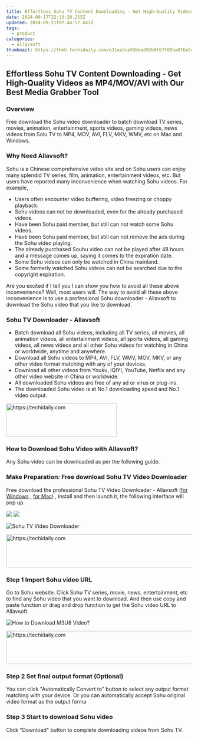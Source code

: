 ```yaml
---
title: Effortless Sohu TV Content Downloading - Get High-Quality Videos as MP4/MOV/AVI with Our Best Media Grabber Tool
date: 2024-09-17T22:33:28.255Z
updated: 2024-09-21T07:44:57.643Z
tags:
  - product
categories:
  - allavsoft
thumbnail: https://thmb.techidaily.com/e31ea3ce93bbad92b9f67f88ba076a5c1c44f8153a07526aaf66c61ff3070513.jpg
---
```


## Effortless Sohu TV Content Downloading - Get High-Quality Videos as MP4/MOV/AVI with Our Best Media Grabber Tool

### Overview

Free download the Sohu video downloader to batch download TV series, movies, animation, entertainment, sports videos, gaming videos, news videos from Solu TV to MP4, MOV, AVI, FLV, MKV, WMV, etc on Mac and Windows.

### Why Need Allavsoft?

Sohu is a Chinese comprehensive video site and on Sohu users can enjoy many splendid TV series, film, animation, entertainment videos, etc. But users have reported many inconvenience when watching Sohu videos. For example,

* Users often encounter video buffering, video freezing or choppy playback.
* Sohu videos can not be downloaded, even for the already purchased videos.
* Have been Sohu paid member, but still can not watch some Sohu videos.
* Have been Sohu paid member, but still can not remove the ads during the Sohu video playing.
* The already purchased Souhu video can not be played after 48 hours and a message comes up, saying it comes to the expiration date.
* Some Sohu videos can only be watched in China mainland.
* Some formerly watched Sohu videos can not be searched due to the copyright expiration.

Are you excited if I tell you I can show you how to avoid all these above inconvenience? Well, most users will. The way to avoid all these above inconvenience is to use a professional Sohu downloader - Allavsoft to download the Sohu video that you like to download.

### Sohu TV Downloader - Allavsoft

* Batch download all Sohu videos, including all TV series, all movies, all animation videos, all entertainment videos, all sports videos, all gaming videos, all news videos and all other Sohu videos for watching in China or worldwide, anytime and anywhere.
* Download all Sohu videos to MP4, AVI, FLV, WMV, MOV, MKV, or any other video format matching with any of your devices.
* Download all other videos from Youku, iQIYI, YouTube, Netflix and any other video website in China or worldwide.
* All downloaded Sohu videos are free of any ad or virus or plug-ins.
* The downloaded Sohu video is at No.1 downloading speed and No.1 video output.

<!-- affiliate ads begin -->
<a href="https://laganoo.pxf.io/c/5597632/1528689/16446" target="_top" id="1528689">
  <img src="//a.impactradius-go.com/display-ad/16446-1528689" border="0" alt="https://techidaily.com" width="300" height="90"/>
</a>
<img height="0" width="0" src="https://laganoo.pxf.io/i/5597632/1528689/16446" style="position:absolute;visibility:hidden;" border="0" />
<!-- affiliate ads end -->

### How to Download Sohu Video with Allavsoft?

Any Sohu video can be downloaded as per the following guide.

### Make Preparation: Free download Sohu TV Video Downloader

Free download the professional Sohu TV Video Downloader - Allavsoft ([for Windows](https://tools.techidaily.com/allavsoft/products/) , [for Mac](https://tools.techidaily.com/allavsoft/products/)) , install and then launch it, the following interface will pop up.

[![](https://www.allavsoft.com/how-to/../images/how-to/free-download-win.jpg)](https://tools.techidaily.com/allavsoft/products/) [![](https://www.allavsoft.com/how-to/../images/how-to/free-download-mac.jpg)](https://tools.techidaily.com/allavsoft/products/)

![Sohu TV Video Downloader](https://www.allavsoft.com/how-to/../images/allavsoft/screen-shot-600.jpg)

<!-- affiliate ads begin -->
<a href="https://appsumo.8odi.net/c/5597632/2044585/7443" target="_top" id="2044585">
  <img src="//a.impactradius-go.com/display-ad/7443-2044585" border="0" alt="https://techidaily.com" width="728" height="90"/>
</a>
<img height="0" width="0" src="https://appsumo.8odi.net/i/5597632/2044585/7443" style="position:absolute;visibility:hidden;" border="0" />
<!-- affiliate ads end -->

### Step 1 Import Sohu video URL

Go to Sohu website. Click Sohu TV series, movie, news, entertainment, etc to find any Sohu video that you want to download. And then use copy and paste function or drag and drop function to get the Sohu video URL to Allavsoft.

![How to Download M3U8 Video?](https://www.allavsoft.com/how-to/../images/how-to/download-rtmp-video/download-rtmp-video.jpg)

<!-- affiliate ads begin -->
<a href="https://appsumo.8odi.net/c/5597632/2111967/7443" target="_top" id="2111967">
  <img src="//a.impactradius-go.com/display-ad/7443-2111967" border="0" alt="https://techidaily.com" width="728" height="90"/>
</a>
<img height="0" width="0" src="https://appsumo.8odi.net/i/5597632/2111967/7443" style="position:absolute;visibility:hidden;" border="0" />
<!-- affiliate ads end -->

### Step 2 Set final output format (Optional)

You can click "Automatically Convert to" button to select any output format matching with your device. Or you can automatically accept Sohu original video format as the output forma

### Step 3 Start to download Sohu video

Click "Download" button to complete downloading videos from Sohu TV.

<ins class="adsbygoogle"
     style="display:block"
     data-ad-format="autorelaxed"
     data-ad-client="ca-pub-7571918770474297"
     data-ad-slot="1223367746"></ins>

<ins class="adsbygoogle"
     style="display:block"
     data-ad-client="ca-pub-7571918770474297"
     data-ad-slot="8358498916"
     data-ad-format="auto"
     data-full-width-responsive="true"></ins>



